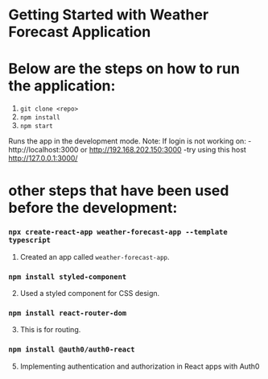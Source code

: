 # Getting Started with Weather Forecast Application

# Below are the steps on how to run the application: 
1. `git clone <repo>`
2. `npm install`
3. `npm start`

Runs the app in the development mode.
    Note: If login is not working on: 
    -http://localhost:3000 or http://192.168.202.150:3000
    -try using this host http://127.0.0.1:3000/

# other steps that have been used before the development:

### `npx create-react-app weather-forecast-app --template typescript`

1. Created an app called `weather-forecast-app`.

### `npm install styled-component`

2. Used a styled component for CSS design.

### `npm install react-router-dom`

3. This is for routing.

### `npm install @auth0/auth0-react`

5. Implementing authentication and authorization in React apps with Auth0

